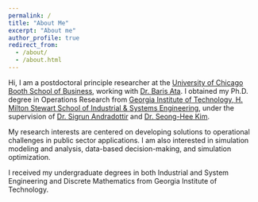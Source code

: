 ```yaml
---
permalink: /
title: "About Me"
excerpt: "About me"
author_profile: true
redirect_from: 
  - /about/
  - /about.html
---
```


Hi, I am a postdoctoral principle researcher at the [University of Chicago Booth School of Business](https://www.chicagobooth.edu), working with [Dr. Baris Ata](https://www.chicagobooth.edu/faculty/directory/a/baris-ata). I obtained my Ph.D. degree in Operations Research from [Georgia Institute of Technology, H. Milton Stewart School of Industrial & Systems Engineering](https://www.isye.gatech.edu), under the supervision of [Dr. Sigrun Andradottir](https://www.isye.gatech.edu/users/sigrun-andradottir) and [Dr. Seong-Hee Kim](https://www.isye.gatech.edu/users/seong-hee-kim). 

My research interests are centered on developing solutions to operational challenges in public sector applications. I am also interested in simulation modeling and analysis, data-based decision-making, and simulation optimization. 

I received my undergraduate degrees in both Industrial and System Engineering and Discrete Mathematics from Georgia Institute of Technology. 





